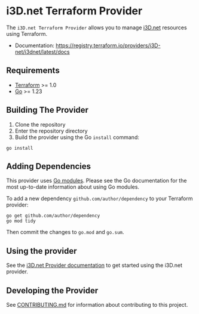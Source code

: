 # i3D.net Terraform Provider

The `i3D.net Terraform Provider` allows you to manage [i3D.net](https://www.i3d.net/) resources using Terraform.

- Documentation: https://registry.terraform.io/providers/i3D-net/i3dnet/latest/docs

## Requirements

- [Terraform](https://developer.hashicorp.com/terraform/downloads) >= 1.0
- [Go](https://golang.org/doc/install) >= 1.23

## Building The Provider

1. Clone the repository
1. Enter the repository directory
1. Build the provider using the Go `install` command:

```shell
go install
```

## Adding Dependencies

This provider uses [Go modules](https://github.com/golang/go/wiki/Modules).
Please see the Go documentation for the most up-to-date information about using Go modules.

To add a new dependency `github.com/author/dependency` to your Terraform provider:

```shell
go get github.com/author/dependency
go mod tidy
```

Then commit the changes to `go.mod` and `go.sum`.

## Using the provider

See the [i3D.net Provider documentation](https://registry.terraform.io/providers/i3D-net/i3dnet/latest/docs) to get
started using the i3D.net provider.

## Developing the Provider

See [CONTRIBUTING.md](./CONTRIBUTING.md) for information about contributing to this project.

